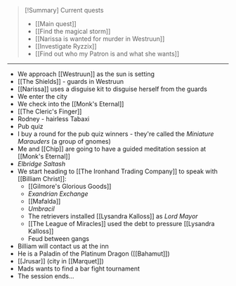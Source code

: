 > [!Summary] Current quests
> - [[Main quest]]
> - [[Find the magical storm]]
> - [[Narissa is wanted for murder in Westruun]]
> - [[Investigate Ryzzix]]
> - [[Find out who my Patron is and what she wants]]

---
- We approach [[Westruun]] as the sun is setting
- [[The Shields]] - guards in Westruun
- [[Narissa]] uses a disguise kit to disguise herself from the guards
- We enter the city
- We check into the [[Monk's Eternal]]
- [[The Cleric's Finger]]
- Rodney - hairless Tabaxi
- Pub quiz
- I buy a round for the pub quiz winners - they're called the *Miniature Marauders* (a group of gnomes)
- Me and [[Chip]] are going to have a guided meditation session at [[Monk's Eternal]]
- *Elbridge Saltash*
- We start heading to [[The Ironhand Trading Company]] to speak with [[Billiam Christ]]:
	- [[Gilmore's Glorious Goods]]
	- *Exandrian Exchange*
	- [[Mafalda]]
	- *Umbracil*
	- The retrievers installed [[Lysandra Kalloss]] as *Lord Mayor*
	- [[The League of Miracles]] used the debt to pressure [[Lysandra Kalloss]]
	- Feud between gangs
- Billiam will contact us at the inn
- He is a Paladin of the Platinum Dragon ([[Bahamut]])
- [[Jrusar]] (city in [[Marquet]])
- Mads wants to find a bar fight tournament
- The session ends...